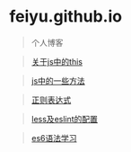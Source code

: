 # feiyu.github.io
>个人博客

> [关于js中的this](https://github.com/feiyuWeb/Blog/blob/master/notes/%E5%85%B3%E4%BA%8Ejs%E4%B8%AD%E7%9A%84this.md)  

> [js中的一些方法](https://github.com/feiyuWeb/Blog/blob/master/notes/js%E4%B8%AD%E7%9A%84%E4%B8%80%E4%BA%9B%E6%96%B9%E6%B3%95.md)  

> [正则表达式](https://github.com/feiyuWeb/Blog/blob/master/notes/%E6%AD%A3%E5%88%99%E8%A1%A8%E8%BE%BE%E5%BC%8F.md)  

> [less及eslint的配置](https://github.com/feiyuWeb/Blog/blob/master/notes/%E5%9C%A8less%E4%B8%AD%E6%B7%BB%E5%8A%A0lessModule%E9%85%8D%E7%BD%AE.md)

> [es6语法学习](https://github.com/feiyuWeb/Blog/blob/master/notes/es6%E5%AD%A6%E4%B9%A0%E7%AC%94%E8%AE%B0.md)
